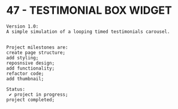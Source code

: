 # 47 - TESTIMONIAL BOX WIDGET

    Version 1.0:
    A simple simulation of a looping timed testimonials carousel.


    Project milestones are:
    create page structure;
    add styling;
    reposnsive design;
    add functionality;
    refactor code;
    add thumbnail;

    Status:
     ✔ project in progress;
    project completed;
